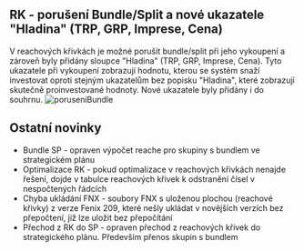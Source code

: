 ﻿---
categories: [fenix]
layout: fenix
---
## RK - porušení Bundle/Split a nové ukazatele "Hladina" (TRP, GRP, Imprese, Cena)
V reachových křivkách je možné porušit bundle/split při jeho vykoupení a zároveň byly přidány sloupce "Hladina" (TRP, GRP, Imprese, Cena).
Tyto ukazatele při vykoupení zobrazují hodnotu, kterou se systém snaží investovat oproti stejným ukazatelům bez popisku "Hladina", které zobrazují skutečně proinvestované hodnoty. 
Nové ukazatele byly přidány i do souhrnu.
![poruseniBundle]({{site.url}}/data/vykoupeno4.jpg)


## Ostatní novinky
<ul><li> Bundle SP - opraven výpočet reache pro skupiny s bundlem ve strategickém plánu</li>
<li> Optimalizace RK - pokud optimalizace v reachových křivkách nenajde řešení, dojde v tabulce reachových křivek k odstranění čísel v nespočtených řádcích</li>
<li> Chyba ukládání FNX - soubory FNX s uloženou plochou (reachové křivky) z verze Fenix 209, které nešly ukládat v novějších verzích bez přepočtení, již lze uložit bez přepočítání</li>
<li> Přechod z RK do SP - opraven přechod z reachových křivek do strategického plánu. Především přenos skupin s bundlem</li></ul>
